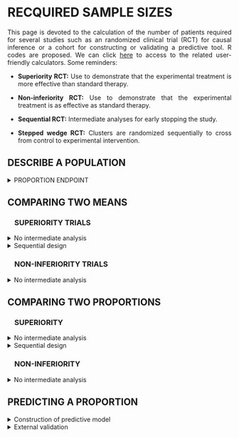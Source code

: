 # RECQUIRED SAMPLE SIZES

<div style="text-align: justify">

This page is devoted to the calculation of the number of patients required for several studies such as an randomized clinical trial (RCT) for causal inference or a cohort for constructing or validating a predictive tool. R codes are proposed. We can click [here](https://poitiers-health-data.shinyapps.io/SampleSize/) to access to the related user-friendly calculators. Some reminders:

* **Superiority RCT:** Use to demonstrate that the experimental treatment is more effective than standard therapy.

* **Non-inferiority RCT:** Use to demonstrate that the experimental treatment is as effective as standard therapy.

* **Sequential RCT:** Intermediate analyses for early stopping the study.

* **Stepped wedge RCT:** Clusters are randomized sequentially to cross from control to experimental intervention.

## DESCRIBE A POPULATION

<details>
<summary>PROPORTION ENDPOINT</summary>
<br>

*Consider the following binary endpoint descriptive study. In order to demonstrate the expected proportion of event of 35% with a precision define by a 10% width confidence interval and a 5% two-sided type I error rate, the minimum sample size needed is 350 patients.**

```r
sampleSize <- function(p=0.35, alpha=0.05, width=0.1)
  {
  Z <- qnorm(1-alpha/2)
  return((((2*Z)**2)*(p*(1-p)))/(width**2))
  }

sampleSize()

#> [1] 349.5728
```

**Input parameters:**
* p : expected proportion of event
* alpha : recquired type I error rate
* width : size of the (1-α)% confidence interval

</summary>
</details>	

## COMPARING TWO MEANS

### &nbsp;&nbsp;&nbsp;&nbsp;SUPERIORITY TRIALS

<details>
  <summary>No intermediate analysis</summary>
<br>

<ul>
  <details>
    <summary>Individual randomization</summary>
  <br>


*Consider the following RCT with two parallel groups with a 1:1 randomization ratio. The expected mean is 66 units in patients in the experimental arm versus 72 units in the control arm. In order to demonstrate such a difference of 6 units, with a standard deviation of 23, a 5% two-sided type I error rate and a power of 80%, the minimum sample size per arm equals 231 (i.e., a total of 462 patients).*

```r
library(epiR)
		
epi.sscompc(treat = 66, control = 72,	sigma = 23, n = NA, power = 0.8, 
		      	r = 1, sided.test = 2, conf.level = 1-0.05)

#> $n.total
#> [1] 462

#> $n.treat
#> [1] 231

#> $n.control
#> [1] 231

#> $power
#> [1] 0.8

#> $delta
#> [1] 6
```

**Input parameters:**
* treat: expected mean in the experimental arm
* control: expected mean in the control arm
* sigma: expected standard deviation in the two arms
* n: define as NA
* power: required power (1 minus type II error rate)
* r: randomization ratio (experimental:control)
* sided.test: one-sided test (1) or two-sided test (2) 
* conf.level: required confidence level (1 minus type I error rate)

  </details>
</ul>

<ul>
<details>
  <summary>Stepped wedge randomization</summary>
<br>

*Consider the following stepped wedge RCT with 30 centers randomized in 30 sequences. The expected mean is 38 units in patients in the experimental arm versus 48 units in the control arm. In order to demonstrate such a difference of 10 units, with a standard deviation of 17 units, a 5% two-sided type I error rate and a power of 90%, the minimum sample size per arm equals 61 (i.e., a total of 122 patients) in case of individual randomization with a 1:1 ratio. According to our stepped wedge design and assuming an intraclass correlation coefficient of 0.05, we need to recruit 208 patients (104 in each arm).*

```r
library(epiR)

SampSize_I <- epi.sscompc(treat = 38, control = 48, sigma = 17, n = NA, 
                          r = 1, power = 0.9, sided.test = 2, conf.level = 1-0.05)

SampSize_I$n.total

# [1] 122

SampleSize_SW <- function(ni, center=30, sequence=30, icc=0.05)
  {
  aa <- -2*center*(sequence - 1/sequence)*rho*(1+sequence/2) #CAMILLE : une erreur car rho n'est pas en input
  bb <- 3*ni*(1-icc)*icc*(1+sequence) - 2*center*(sequence -1/sequence)*(1-icc)
  cc <- 3*ni*(1-icc)*(1-icc) 
  m1 <- (-bb + sqrt(bb^2 - 4*aa*cc)) / (2*aa)
  m2 <- (-bb - sqrt(bb^2 - 4*aa*cc)) / (2*aa)
  m_sol <- max(m1,m2)
  Npat_center <- m_sol*(sequence+1) 
  N_tot_SW <- Npat_center*center 
  return(2*ceiling(N_tot_SW /2))
  }

SampleSize_SW(ni = SampSize_I$n.total, center = 30, sequence = 30, icc = 0.05)

# [1] 208

# Hemming K, Taljaard M. Sample size calculations for stepped wedge and cluster randomised trials: a unified approach. J Clin Epidemiol. 2016 Jan;69:137-46
```

**Input parameters:**
* treat: expected mean in the experimental arm
* control: expected mean in the control arm
* sigma: expected standard deviation in the two arms
* n: number of subjects to include (experimental + control) define as NA
* r: randomization ratio (experimental:control)
* power: required power (1 minus type II error rate)
* sided.test: one-sided test (1) or two-sided test (2) 
* conf.level: required confidence level (1 minus type I error rate)
* ni: sample size in case of individual randomization
* center: number of centers
* sequence: number of sequences
* icc: expected intraclass correlation coefficient

  </details>
</ul>

</details>

<details>
<summary>Sequential design</summary>
<br>

*Consider the following RCT with two parallel groups with a 1:1 randomization ratio and 2 planned intermediate analyses for efficacy by using the O'Brien-Fleming method for considering the inflation of the type I error rate). The expected mean is 66 units in patients in the experimental arm versus 72 units in the control arm. In order to demonstrate such a difference of 6 units, with a standard deviation of 23, a 5% two-sided type I error rate and a power of 80%,  the final analysis should be carried out on 472 patients (236 patients per group). The first and second intermediate analyses would be performed on 158 and 316 patients respectively, i.e. 33% and 66% of the maximum number of included patients if their is no decision of stopping the study.*

```r
library("rpact")
		
design <- getDesignGroupSequential(
               typeOfDesign = "OF", informationRates = c(1/3, 2/3, 1),
               alpha = 0.05, beta = 1-0.8, sided = 2)

designPlan <- getSampleSizeMeans(design, alternative = 6, stDev = 23,
                                 allocationRatioPlanned = 1)

summary(designPlan)

#> Stage                                          1       2       3 
#> Planned information rate                   33.3%   66.7%    100% 
#> Cumulative alpha spent                    0.0005  0.0143  0.0500 
#> Stage levels (two-sided)                  0.0005  0.0141  0.0451 
#> Efficacy boundary (z-value scale)          3.471   2.454   2.004 
#> Lower efficacy boundary (t)              -13.012  -6.405  -4.258 
#> Upper efficacy boundary (t)               13.012   6.405   4.258 
#> Cumulative power                          0.0329  0.4424  0.8000 
#> Number of subjects                         157.1   314.2   471.3 
#> Expected number of subjects under H1                       396.7 
#> Exit probability for efficacy (under H0)  0.0005  0.0138 
#> Exit probability for efficacy (under H1)  0.0329  0.4095 
```

**Input parameters:**
* typeOfDesign: type of design ("OF" for the O'Brien-Fleming method)
* informationRates: planned analyses defined as proportions of the maximum sample size
* alpha: recquired type I error rate
* beta: recquired type II error rate (1 minus power)
* sided: one-sided test (1), two-sided test (2)
* alternative: expected difference between the two arms
* stDev: expected standard deviation in the two arms
* allocationRatioPlanned: randomization ratio

</summary>	
</details>

### &nbsp;&nbsp;&nbsp;&nbsp;NON-INFERIORITY TRIALS

<details>
<summary>No intermediate analysis</summary>
<br>

<ul>
  <details>
    <summary>Individual randomization</summary>
  <br>

*Consider the following RCT with two parallel groups with a 1:1 randomization ratio. The expected mean is 66 units in patients in the control arm and no difference compared to the experimental arm. Assuming an absolute non-inferiority margin of 7 points, a standard deviation of 23, the minimum sample size per arm equals 134 (i.e., a total of 268 patients) to achieve a 5% one-sided type I error rate and a power of 80%*

```r
library(epiR)
	
epi.ssninfc(treat = 66, control = 66, sigma = 23, delta = 7,
            power = 0.8, alpha = 0.05, r = 1, n = NA)

#> $n.total
#> [1] 268

#> $n.treat
#> [1] 134

#> $n.control
#> [1] 134

#> $delta
#> [1] 7

#> $power
#> [1] 0.8
```
	
**Input parameters:**
* treat: expected mean in the experimental arm
* control: expected mean in the control arm
* sigma: expected standard deviation in the two arms
* delta: equivalence limit
* alpha: required type I error rate
* power: required power (1 minus type II error rate)
* r: randomization ratio (experimental:control)
* n: number of subjects to include (experimental + control) define as NA

  </summary>
  </details>
</ul>

<ul>
  <details>
  <summary>Stepped wedge randomization</summary>
  <br>

*Consider the following stepped wedge RCT with 30 centers randomized in 30 sequences. The expected mean is 48 units in patients in the control arm and no difference compared to the experimental arm. Assuming an absolute non-inferiority margin of 7 points, a standard deviation of 17, the minimum sample size per arm equals 102 (i.e., a total of 204 patients) to achieve a 5% one-sided type I error rate and a power of 90% in case of individual randomization with a 1:1 ratio. According to our stepped wedge design and assuming an intraclass correlation coefficient of 0.05, we need to recruit 372 patients (186 in each arm).*

```r
library(epiR)

SampSize_I <- epi.ssninfc(treat = 48, control = 48, sigma = 17, delta = 7,
                          n = NA, r = 1, power = 0.9, alpha = 0.05)

SampSize_I$n.total

# [1] 204          
               
SampleSize_SW <- function(ni, center=30, sequence=30, icc=0.05)
  {
  aa <- -2*center*(sequence - 1/sequence)*rho*(1+sequence/2) ### CAMILLE : Meme Problème
  bb <- 3*ni*(1-icc)*icc*(1+sequence) - 2*center*(sequence -1/sequence)*(1-icc)
  cc <- 3*ni*(1-icc)*(1-icc)
  m1 <- (-bb + sqrt(bb^2 - 4*aa*cc)) / (2*aa)
  m2 <- (-bb - sqrt(bb^2 - 4*aa*cc)) / (2*aa)
  m_sol <- max(m1,m2) 
  Npat_center <- m_sol*(sequence+1) 
  N_tot_SW <- Npat_center*center 
  return(2*ceiling(N_tot_SW /2))
  }

SampleSize_SW(ni = SampSize_I$n.total, center = 30, sequence = 30, icc = 0.05)

# [1] 372
		
```

**Input parameters:**
* treat: expected mean in the experimental arm
* control: expected mean in the control arm
* sigma: expected standard deviation in the two arms
* delta: equivalence limit
* n: number of subjects to include (experimental + control) define as NA
* r: randomization ratio (experimental:control)
* power: required power (1 minus type II error rate)
* alpha: required confidence level (type I error rate)
* ni: sample size in case of individual randomization
* center: number of centers
* sequence: number of sequences
* icc: expected ntraclass correlation coefficient 

  </details>
</ul>

</details>


## COMPARING TWO PROPORTIONS

### &nbsp;&nbsp;&nbsp;&nbsp;SUPERIORITY

<details>
<summary>No intermediate analysis</summary>
<br>

<ul>
  <details>
    <summary>Individual randomization</summary>
    <br>

*Consider the following RCT with two parallel groups with a 1:1 randomization ratio. The expected proportion of events is 35% in the experimental arm compared to 28% in the control arm. In order to demonstrate such a difference of 7%, with a two-sided type I error rate of 5% and a power of 80%, the minimum sample size per arm equals 691 (i.e., a total of 1,382 patients).*

```r
library(epiR)

epi.sscohortc(irexp1 = 0.35, irexp0 = 0.28, n = NA, power = 0.80, 
              r = 1, sided.test = 2, conf.level = 1-0.05)

#> $n.total
#> [1] 1382

#> $n.exp1
#> [1] 691

#> $n.exp0
#> [1] 691

#> $power
#> [1] 0.8

#> $irr
#> [1] 1.25

#> $or
#> [1] 1.384615
```
	
**Input parameters:**
*	irexp1: expected proportion in the experimental group
*	irexp0: expected proportion in the control group
*	n: number of subjects to include (experimental + control) define as NA
*	power: required power (1 minus type II error rate)
* r: randomization ratio (experimental:control)
* sided: one-sided test (1), two-sided test (2)
* conf.level: recquired confidence level (1 minus type I error rate)

    </summary>
  </details>
</ul>


<ul>
  <details>
    <summary>Stepped wedge randomization</summary>
    <br>

*Consider the following stepped wedge RCT with 15 centers randomized in 5 sequences. The expected proportion of events is 72% in the experimental arm compared to 62% in the control arm. In order to demonstrate such a difference of 10%, with a two-sided type I error rate of 5% and a power of 80%, the minimum sample size per arm equals 346 (i.e., a total of 692 patients) in case of individual randomization with a 1:1 ratio. According to our stepped wedge design and assuming an intraclass correlation coefficient of 0.01, we need to recruit 1,646 patients (823 in each arm).*

```r
library(epiR)

SampSize_I <- epi.sscohortc(irexp1 = 0.72, irexp0 = 0.62, n = NA, r = 1,
                            power = 0.80, sided.test = 2, conf.level = 1-0.05)
                            
SampSize_I$n.total

# [1] 692

SampleSize_SW <- function(ni, center=15, sequence=5, icc=0.01)
  {
  aa <- -2*center*(sequence - 1/sequence)*rho*(1+sequence/2) # CAMILLE
  bb <- 3*ni*(1-icc)*icc*(1+sequence) - 2*center*(sequence -1/sequence)*(1-icc)
  cc <- 3*ni*(1-icc)*(1-icc)
  m1 <- (-bb + sqrt(bb^2 - 4*aa*cc)) / (2*aa)
  m2 <- (-bb - sqrt(bb^2 - 4*aa*cc)) / (2*aa)
  m_sol <- max(m1,m2) 
  Npat_center <- m_sol*(sequence+1) 
  N_tot_SW <- Npat_center*center 
  return(2*ceiling(N_tot_SW /2))
  }

SampleSize_SW(ni = SampSize_I$n.total, center = 15, sequence = 5, icc = 0.01)

# [1] 1646
		
```
	
**Input parameters:**
*	irexp1: expected proportion in the experimental group
*	irexp0: expected proportion in the control group
* n: number of subjects to include (experimental + control) define as NA
* r: randomization ratio (experimental:control)
*	power: required power (1 minus type II error rate)
* sided.test: one-sided test (1), two-sided test (2)
* conf.level: required confidence level (1 minus type I error rate)
* ni: sample size in case of individual randomization
* center: number of centers
* sequence: number of sequences
* icc: expected intraclass correlation coefficient

  </details>
</ul>

</details>


<details>
  <summary>Sequential design</summary>
  <br>

*Consider the following RCT with two parallel groups with a 1:1 randomization ratio and 2 planned intermediate analyses for efficacy by using the O'Brien-Fleming method for considering the inflation of the type I error rate. The expected proportion of event is 11% in patients in the experimental arm versus 15% units in the control arm. In order to demonstrate such a difference of 4%, with a 5% two-sided type I error rate and a power of 80%, the final analysis should be carried out on 2,256 patients (1,128 patients per group). The first and second intermediate analyses would be performed on 752 and 1,504 patients respectively, i.e. 33% and 66% of the maximum number of included patients if their is no decision of stopping the study.*

```r
library("rpact")
		
design <- getDesignGroupSequential(typeOfDesign = "OF", 
                informationRates = c(1/3, 2/3, 1), alpha = 0.05,
                beta = 1-0.8, sided = 2)

designPlan <- getSampleSizeRates(design,  pi1 = 0.11, pi2 = 0.15,
                   allocationRatioPlanned = 1)

summary(designPlan)

#> Stage                                         1      2      3 
#> Planned information rate                  33.3%  66.7%   100% 
#> Cumulative alpha spent                   0.0005 0.0143 0.0500 
#> Stage levels (two-sided)                 0.0005 0.0141 0.0451 
#> Efficacy boundary (z-value scale)         3.471  2.454  2.004 
#> Lower efficacy boundary (t)              -0.079 -0.042 -0.029 
#> Upper efficacy boundary (t)               0.101  0.048  0.031 
#> Cumulative power                         0.0329 0.4424 0.8000 
#> Number of subjects                        751.8 1503.7 2255.5 
#> Expected number of subjects under H1                   1898.1 
#> Exit probability for efficacy (under H0) 0.0005 0.0138 
#> Exit probability for efficacy (under H1) 0.0329 0.4095 
```

**Input parameters:**
* typeOfDesign: type of design ("OF" for the O'Brien-Fleming method)
* informationRates: planned analyses defined as proportions of the maximum sample size
* alpha: required type I error rate
* beta: required type II error rate (1 minus power)
* sided: one-sided test (1), two-sided test (2)
* pi1: expected probability in the experimental group
* pi2: expected probability in the control group
* allocationRatioPlanned: randomization ratio (experimental/control)

  </summary>	
</details>

### &nbsp;&nbsp;&nbsp;&nbsp;NON-INFERIORITY

<details>
<summary>No intermediate analysis</summary>
<br>	

<ul>
  <details>
    <summary>Individual randomization</summary>
    <br>

*Consider the following RCT with two parallel groups with a 1:1 randomization ratio. The expected percentage of events is 35% in patients in the control arm and no difference compared to the experimental arm. Assuming an absolute non-inferiority margin of 5%,  the minimum sample size per arm equals 1,126 (i.e., a total of 2,252 patients) to achieve a 5% one-sided type I error rate and a power of 80%.*

```r
epi.ssninfb(treat = 0.35, control = 0.35, delta = 0.05, 
			n = NA, r = 1, power = 0.8, alpha = 0.05)

#> $n.total
#> [1] 2252

#> $n.treat
#> [1] 1126

#> $n.control
#> [1] 1126

#> $delta
#> [1] 0.05

#> $power
#> [1] 0.8
```
	
**Parameters :**
* treat: expected proportion in the experimental arm
* control: expected proportion in the control arm
* delta: equivalence limit
* alpha: required type I error rate
* power: required power (1 minus type II error rate)
* r: randomization ratio (experimental:control)
* n: number of subjects to include (experimental + control) define as NA

  </details>
</ul>

<ul>
  <details>
    <summary>Stepped wedge randomization</summary>
    <br>

*Consider the following stepped wedge RCT with 15 centers randomized in 5 sequences. The expected proportion of events is 72% in patients in the control arm and no difference compared to the experimental arm. Assuming an absolute non-inferiority margin of 8%, the minimum sample size per arm equals 390 (i.e., a total of 780 patients) to achieve a one-sided type I error rate of 5% and a power of 80%, in case of individual randomization with a 1 :1 ratio. According to our stepped wedge design and assuming an intraclass correlation coefficient of 0.01, we need to recruit 1,890 patients (945 in each arm).*

```r
library(epiR)

SampSize_I <- epi.ssninfb(treat = 0.72, control = 0.72, delta = 0.08, 
                          n = NA, r = 1, power = 0.8, alpha = 0.05)
                          
SampSize_I$n.total

# [1] 780

SampleSize_SW <- function(ni, center=15, sequence=5, icc=0.01)
  {
  aa <- -2*center*(sequence - 1/sequence)*rho*(1+sequence/2) # CAMILLE
  bb <- 3*ni*(1-icc)*icc*(1+sequence) - 2*center*(sequence -1/sequence)*(1-icc)
  cc <- 3*ni*(1-icc)*(1-icc)
  m1 <- (-bb + sqrt(bb^2 - 4*aa*cc)) / (2*aa)
  m2 <- (-bb - sqrt(bb^2 - 4*aa*cc)) / (2*aa)
  m_sol <- max(m1,m2) 
  Npat_center <- m_sol*(sequence+1) 
  N_tot_SW <- Npat_center*center
  return(2*ceiling(N_tot_SW /2))
  }

SampleSize_SW(ni = SampSize_I$n.total, center = 15, sequence = 5, icc = 0.01)

# [1] 1890
		
```

**Input parameters:**
* treat: expected proportion in the experimental arm
* control: expected proportion in the control arm
* delta: equivalence limit
* n: number of subjects to include (experimental + control) define as NA
* r: randomization ratio (experimental:control)
* power: required power (1 minus type II error rate)
* alpha: required type I error rate
* ni: sample size in case of individual randomization
* center: number of centers
* sequence: number of sequences
* icc: expected intraclass correlation coefficient

  </details>
</ul>

</details>

## PREDICTING A PROPORTION

<details>
<summary>Construction of predictive model</summary>
<br>	

*For developing a model/alghorithm based on 34 predictors as candidates with an expected R2 of at least 0.25 and an expected shrinkage of 0.9 (equation 11 in Riley et al. Statistics in Medicine. 2019;38:1276–1296), the minimal sample size is 1045.*

```r
sampleSize <- function(predictors=34, R2=0.25, shrink=0.9)
 {  predictors/((shrink-1)*log(1-R2/shrink)) }

sampleSize()

#> [1] 1044.796
```

**Input parameters:**
* predictors : number of predictors as candidates
* R2 : expected R2
* shrink : expected shrinkage

</summary>
</details>

<details>
<summary>External validation</summary>
<br>	

*Consider O/E the ratio between the number of observed events versus expected ones. To achieve a precision defined as a length of the (1-α)% confidence interval of this ratio equals to 0.2, if the expected proportions is 50%, the required sample size is 386 (Riley et al. Minimum sample size for external validation of a clinical prediction model with a binary outcome. Statistics in Medicine. 2021;19:4230-4251).*

```r
se <- function(width, alpha) # The standard error associated with the 1-alpha confidence interval
  {
  fun <- function(x) { exp( qnorm(1-alpha/2, mean=0, sd=1) * x ) - exp(-1* qnorm(1-alpha/2, mean=0, sd=1) * x ) - width } 
  return(uniroot(fun, lower = 0.001, upper = 100)$root)
  } 

size.calib <- function(p, width, alpha) # the minimum sample size to achieve this precision
  {   
  (1-p) / ((p * se(width=width, alpha=alpha)**2 ))
  }

size.calib(p=0.5, width=0.2, alpha=0.05)

#> [1] 385.4265
```
**Input parameters:**
* p: expected proportion of events
* width: size of the (1-α)% confidence interval
* alpha: type I error rate (α)

</details>
